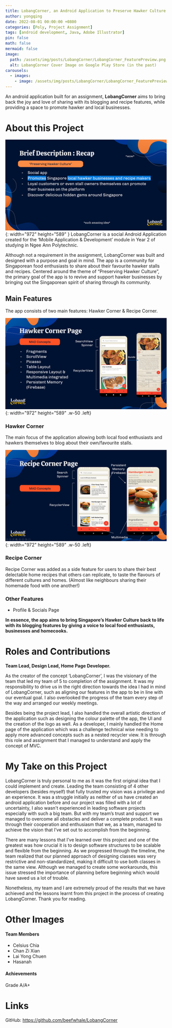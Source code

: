 ```yaml
---
title: LobangCorner, an Android Application to Preserve Hawker Culture
author: yongqing
date: 2022-08-01 00:00:00 +0800
categories: [Poly, Project Assignment]
tags: [android development, Java, Adobe Illustrator]
pin: false
math: false
mermaid: false
image:
  path: /assets/img/posts/LobangCorner/LobangCorner_FeaturePreview.png
  alt: LobangCorner Cover Image on Google Play Store (in the past)
carousels:
  - images: 
    - image: /assets/img/posts/LobangCorner/LobangCorner_FeaturePreview.png
---
```


An android application built for an assignment, **LobangCorner** aims to bring back the joy and love of sharing with its blogging and recipe features, while providing a space to promote hawker and local businesses.

# About this Project
![Desktop View](/assets/img/posts/LobangCorner/LobangCorner_Slide-01.png){: width="972" height="589" }
LobangCorner is a social Android Application created for the ‘Mobile Application & Development’ module in Year 2 of studying in Ngee Ann Polytechnic.

Although not a requirement in the assignment, LobangCorner was built and designed with a purpose and goal in mind. The app is a community for Singaporean food enthusiasts to share about their favourite hawker stalls and recipes. Centered around the theme of “Preserving Hawker Culture”, the primary goal of the app is to revive and support hawker businesses by bringing out the Singaporean spirit of sharing through its community.

## Main Features
The app consists of two main features: Hawker Corner & Recipe Corner. 

![Desktop View](/assets/img/posts/LobangCorner/LobangCorner_Slide-02-01.png){: width="972" height="589" .w-50 .left}
### Hawker Corner
The main focus of the application allowing both local food enthusiasts and hawkers themselves to blog about their own/favourite stalls. 


![Desktop View](/assets/img/posts/LobangCorner/LobangCorner_Slide-06.png){: width="972" height="589" .w-50 .left}
### Recipe Corner
Recipe Corner was added as a side feature for users to share their best delectable home recipes that others can replicate, to taste the flavours of different cultures and homes. (Almost like neighbours sharing their homemade food with one another!)

### Other Features
- Profile & Socials Page

**In essence, the app aims to bring Singapore’s Hawker Culture back to life with its blogging features by giving a voice to local food enthusiasts, businesses and homecooks.**

# Roles and Contributions
**Team Lead, Design Lead, Home Page Developer.**

As the creator of the concept ‘LobangCorner’, I was the visionary of the team that led my team of 5 to completion of the assignment. It was my responsibility to drive us in the right direction towards the idea I had in mind of LobangCorner, such as aligning our features in the app to be in line with our eventual goal. I also overlooked the progress of the team every step of the way and arranged our weekly meetings.

Besides being the project lead, I also handled the overall artistic direction of the application such as designing the colour palette of the app, the UI and the creation of the logo as well. As a developer, I mainly handled the Home page of the application which was a challenge technical wise needing to apply more advanced concepts such as a nested recycler view. It is through this role and assignment that I managed to understand and apply the concept of MVC.

# My Take on this Project
LobangCorner is truly personal to me as it was the first original idea that I could implement and create. Leading the team consisting of 4 other developers (besides myself) that fully trusted my vision was a privilege and an experience. It was a struggle initially as neither of us have created an android application before and our project was filled with a lot of uncertainty, I also wasn't experienced in leading software projects especially with such a big team. But with my team’s trust and support we managed to overcome all obstacles and deliver a complete product. It was through their cooperation and enthusiasm that we, as a team, managed to achieve the vision that I’ve set out to accomplish from the beginning.

There are many lessons that I’ve learned over this project and one of the greatest was how crucial it is to design software structures to be scalable and flexible from the beginning. As we progressed through the timeline, the team realized that our planned approach of designing classes was very restrictive and non-standardized, making it difficult to use both classes in the same view. Although we managed to create some workarounds, this issue stressed the importance of planning before beginning which would have saved us a lot of trouble.

Nonetheless, my team and I are extremely proud of the results that we have achieved and the lessons learnt from this project in the process of creating LobangCorner. Thank you for reading.

# Other Images

#### Team Members
- Celsius Chia
- Chan Zi Xian
- Lai Yong Chuen
- Hasanah

#### Achievements
Grade A/A+

# Links
GitHub: <https://github.com/beefwhale/LobangCorner>